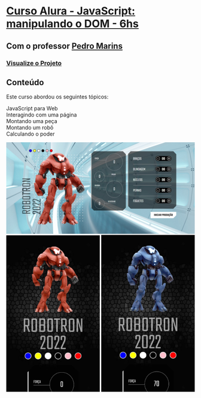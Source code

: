 # [Curso Alura - JavaScript: manipulando o DOM - 6hs](https://cursos.alura.com.br/course/javascript-manipulando-dom)
## Com o professor [Pedro Marins](https://www.linkedin.com/in/pedromarins/)
  
### [Visualize o Projeto](https://javascript-robotron-patyfil.vercel.app/)


## Conteúdo
Este curso abordou os seguintes tópicos:

JavaScript para Web  
Interagindo com uma página  
Montando uma peça  
Montando um robô  
Calculando o poder  


<p align="center">
  <img src = "https://github.com/patyfil/Alura-JavaScript-Robotron/blob/main/img/Robotron-Desktop.jpg" width="650" alt="template pc">  
    <br />
    <img src = "https://github.com/patyfil/Alura-JavaScript-Robotron/blob/main/img/Robotron-Mobile2.jpg" width="250" alt="template mobile">  
    <img src = "https://github.com/patyfil/Alura-JavaScript-Robotron/blob/main/img/Robotron-Mobile.jpg" width="250" alt="template mobile">  
</p>
